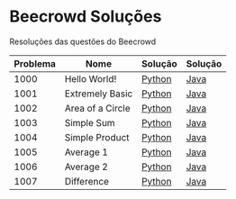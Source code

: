 # Beecrowd Soluções
Resoluções das questões do Beecrowd

| Problema  |  Nome  |  Solução  |  Solução  |
| --------- | ------ | --------- | --------- |
|  1000 | Hello World!  | [Python](./Python/1000.py)|[Java](./Java/1000.java)|
|  1001 | Extremely Basic  | [Python](./Python/1001.py)|[Java](./Java/1001.java)|
|  1002 | Area of a Circle  | [Python](./Python/1002.py)|[Java](./Java/1002.java)|
|  1003 | Simple Sum  | [Python](./Python/1003.py)|[Java](./Java/1003.java)|
|  1004 | Simple Product | [Python](./Python/1004.py)|[Java](./Java/1004.java)|
|  1005 | Average 1  | [Python](./Python/1005.py)|[Java](./Java/1005.java)|
|  1006 | Average 2  | [Python](./Python/1006.py)|[Java](./Java/1006.java)|
|  1007 | Difference  | [Python](./Python/1007.py)|[Java](./Java/1007.java)|
